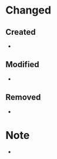 <!-- このPullRequestの概要を1,2行で書く -->

# Changed
## Created
<!-- 新しく生成したファイル群を列挙する -->
 - 

## Modified
<!-- 編集したファイル群を列挙する -->
 - 

## Removed
<!-- 削除したファイル群を列挙する -->
 - 

# Note
<!-- コメント等, 伝えたいこと, 書きたいことがあれば書く -->
 - 
